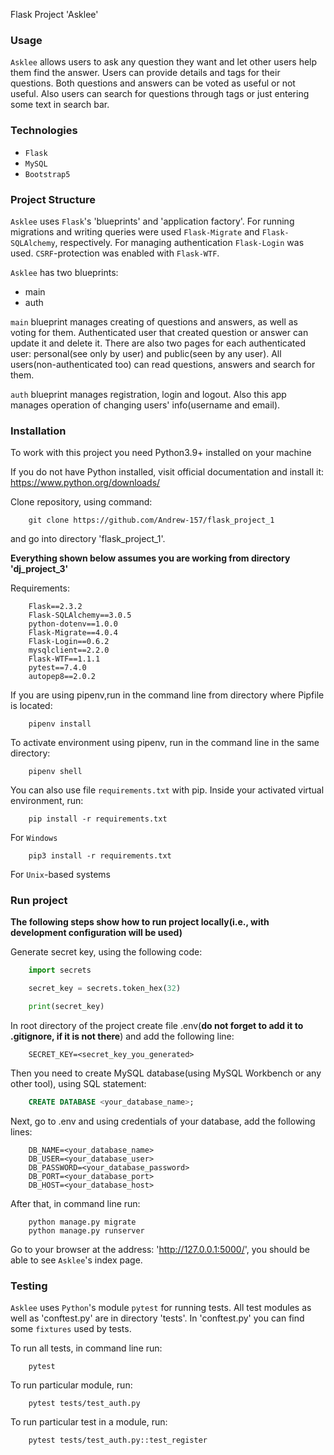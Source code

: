Flask Project 'Asklee'

### Usage

`Asklee` allows users to ask any question they want and let other users help them find the answer. Users can provide details and tags for their questions. Both questions and answers can be voted as useful or not useful. Also users can search for questions through tags or just entering some text in search bar.

### Technologies

* `Flask`
* `MySQL`
* `Bootstrap5`

### Project Structure

`Asklee` uses `Flask`'s 'blueprints' and 'application factory'. For running migrations and writing queries were used `Flask-Migrate` and `Flask-SQLAlchemy`, respectively. For managing authentication `Flask-Login` was used. `CSRF`-protection was enabled with `Flask-WTF`.

`Asklee` has two blueprints:
* main
* auth

`main` blueprint manages creating of questions and answers, as well as voting for them. Authenticated user that created question or answer can update it and delete it. There are also two pages for each authenticated user: personal(see only by user) and public(seen by any user). All users(non-authenticated too) can read questions, answers and search for them.

`auth` blueprint manages registration, login and logout. Also this app manages operation of changing
users' info(username and email).

### Installation

To work with this project you need Python3.9+ installed on your machine

If you do not have Python installed, visit official documentation and install it: https://www.python.org/downloads/

Clone repository, using command:
```
    git clone https://github.com/Andrew-157/flask_project_1
```
and go into directory 'flask_project_1'.

**Everything shown below assumes you are working from directory 'dj_project_3'**

Requirements:
```
    Flask==2.3.2
    Flask-SQLAlchemy==3.0.5
    python-dotenv==1.0.0
    Flask-Migrate==4.0.4
    Flask-Login==0.6.2
    mysqlclient==2.2.0
    Flask-WTF==1.1.1
    pytest==7.4.0
    autopep8==2.0.2
```

If you are using pipenv,run in the command line from directory where Pipfile is located:
```
    pipenv install
```

To activate environment using pipenv, run in the command line in the same directory:
```
    pipenv shell
```

You can also use file `requirements.txt` with pip.
Inside your activated virtual environment, run:
```
    pip install -r requirements.txt
```
For `Windows`
```
    pip3 install -r requirements.txt
```
For `Unix`-based systems

### Run project

**The following steps show how to run project locally(i.e., with development configuration will be used)**

Generate secret key, using the following code:
```python
    import secrets

    secret_key = secrets.token_hex(32)

    print(secret_key)
```

In root directory of the project create file .env(**do not forget to add it to .gitignore, if it is not there**) and add the following line:
```
    SECRET_KEY=<secret_key_you_generated>
```

Then you need to create MySQL database(using MySQL Workbench or any other tool), using SQL statement:
```SQL
    CREATE DATABASE <your_database_name>;
```

Next, go to .env and using credentials of your database, add the following lines:
```
    DB_NAME=<your_database_name>
    DB_USER=<your_database_user>
    DB_PASSWORD=<your_database_password>
    DB_PORT=<your_database_port>
    DB_HOST=<your_database_host>
```

After that, in command line run:
```
    python manage.py migrate
    python manage.py runserver
```

Go to your browser at the address: 'http://127.0.0.1:5000/', you should be able to see `Asklee`'s index page.

### Testing

`Asklee` uses `Python`'s module `pytest` for running tests. All test modules as well as 'conftest.py' are
in directory 'tests'. In 'conftest.py' you can find some `fixtures` used by tests.

To run all tests, in command line run:
```
    pytest
```

To run particular module, run:
```
    pytest tests/test_auth.py
```

To run particular test in a module, run:
```
    pytest tests/test_auth.py::test_register 
``` 